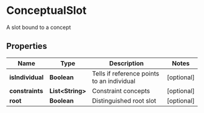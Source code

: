 

# ConceptualSlot

A slot bound to a concept
## Properties

Name | Type | Description | Notes
------------ | ------------- | ------------- | -------------
**isIndividual** | **Boolean** | Tells if reference points to an individual |  [optional]
**constraints** | **List&lt;String&gt;** | Constraint concepts |  [optional]
**root** | **Boolean** | Distinguished root slot |  [optional]



